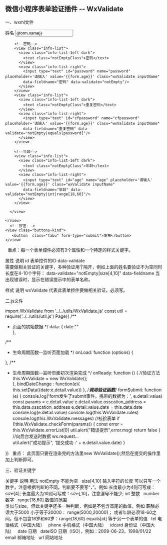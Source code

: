 ## 微信小程序表单验证插件 -- WxValidate 
一、wxml文件

<form bindsubmit="formSubmit">
    <view class="wide-info">      
      <view class="wide-info-list">
        <!--姓名-->
        <view class="info-list">
          <view class="info-list-1eft">
            <text class="notEmptyClass">姓名</text>
          </view>
          <view class="info-list-right">
            <input id="name" name='name' placeholder='请输入' value='{{form.name}}' class="wxValidate inputName" 
            data-validate="notEmpty|size[4,10]" data-fieldname="姓名"/>
          </view>
        </view>
 
        <!--密码-->
        <view class="info-list">
          <view class="info-list-1eft dark">
            <text class="notEmptyClass">密码</text>
          </view>
          <view class="info-list-right">            
            <input type="text" id="password" name="password" placeholder='请输入' value='{{form.age}}' class="wxValidate inputName"
            data-fieldname="密码" data-validate="notEmpty"/>
          </view>
        </view>
        <view class="info-list">
          <view class="info-list-1eft dark">
            <text class="notEmptyClass">重复密码</text>
          </view>
          <view class="info-list-right">            
            <input type="text" id="cfpassword" name="cfpassword" placeholder='请输入' value='{{form.age}}' class="wxValidate inputName"
            data-fieldname="重复密码" data-validate="notEmpty|equals[password]"/>
          </view>
        </view>
 
        <!--年龄-->
        <view class="info-list">
          <view class="info-list-1eft dark">
            <text class="notEmptyClass">年龄</text>
          </view>
          <view class="info-list-right">            
            <input type="text" id="age" name="age" placeholder='请输入' value='{{form.age}}' class="wxValidate inputName"
            data-fieldname="年龄" data-validate="notEmpty|int|range[18,60]"/>
          </view>
        </view>
 
      </view>
 
    </view>
      <!--按钮--->
    <view class="buttons-kind">
       <button  class="fabu" form-type="submit">发布</button>
    </view>
</form>
  重点：每一个表单控件必须有3个属性和一个特定的样式关键字。

属性	说明
id	表单控件的ID
data-validate	
需要做相关验证的关键字，多种验证用‘|’隔开，例如上面的姓名要验证不为空同时长度在4-10个字符：
data-validate="notEmpty|size[4,10]"
data-fieldname	当出现错误时，显示在错误提示中的表单名称。
 

样式	说明
wxValidate
代表此表单控件要做相关验证，必须写。
 

二.js文件

import WxValidate from '../../utils/WxValidate.js'
const util = require('../../utils/util.js')
Page({
  /**
   * 页面的初始数据
   */
  data: {
    date:""   
  },
 
  /**
   * 生命周期函数--监听页面加载
   */
  onLoad: function (options) {
    
  },
  /**
   * 生命周期函数--监听页面初次渲染完成
   */
  onReady: function () {
    //验证方法
    this.WxValidate = new WxValidate();  
  },
  bindDateChange : function(e){    
    this.setData({date:e.detail.value})
  }, 
  /***调用验证函数***/
  formSubmit: function (e) {
    console.log('form发生了submit事件，携带的数据为：', e.detail.value)
    const params = e.detail.value
    e.detail.value.osscation_address = this.data.osscation_address
    e.detail.value.date = this.data.date
    console.log(e.detail.value)
    console.log(this.WxValidate.rules)
    console.log(this.WxValidate.messages)
    //校验表单
    if (!this.WxValidate.checkForm(params)) {
      const error = this.WxValidate.errorList[0]
      util.alert("错误提示",error.msg)
      return false
    }
    //向后台发送时数据 wx.request...    
    util.alert("成功提示", '提交成功 :' + e.detail.value.date)
  }
 
})
  重点： 此页面只要在渲染完的方法里new WxValidate();然后在提交的操作里加上判断即可。


三、验证关键字

关键字	说明	用法
notEmpty	不能为空	 
size[4,10]
输入字符的长度	
可以只写一个数字，注意根据判断的不同，判断要不要写“，”。例如
长度最小为4则可写成：size[4];
长度最大为10则可写成：size[,10]，注意逗号不能少;
int
整数	 
number
数字	 
range[18,60]
数值的范围	
类似与size，但此关键字还多一种判断，例如是不包含首尾的数值，例如
薪酬必须大于5000 小于等于20000： range(5000,20000]；
或者年龄必须18-60之间，但不包含18岁和60岁：range(18,60)
equals[id]
等于另一个表单的值	 
tel
电话格式（中国大陆）	 
phone	手机格式（中国大陆）	 
idcard
身份证（中国大陆）	 
date
日期	 
dateISO
日期（ISO），例如：2009-06-23，1998/01/22	 
email	邮箱地址	 
url	网站地址	 


